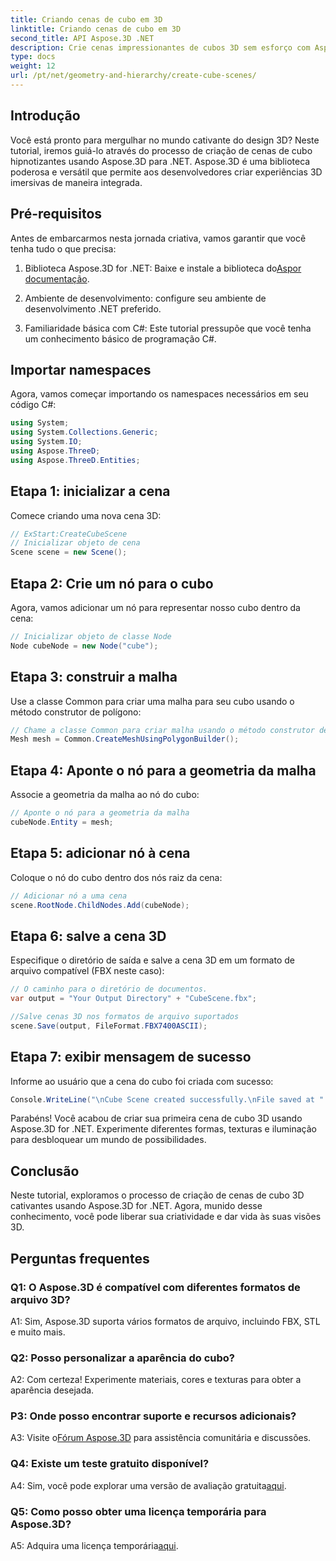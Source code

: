 ```yaml
---
title: Criando cenas de cubo em 3D
linktitle: Criando cenas de cubo em 3D
second_title: API Aspose.3D .NET
description: Crie cenas impressionantes de cubos 3D sem esforço com Aspose.3D para .NET. Baixe a biblioteca, siga nosso guia passo a passo e liberte-se.
type: docs
weight: 12
url: /pt/net/geometry-and-hierarchy/create-cube-scenes/
---
```

## Introdução

Você está pronto para mergulhar no mundo cativante do design 3D? Neste tutorial, iremos guiá-lo através do processo de criação de cenas de cubo hipnotizantes usando Aspose.3D para .NET. Aspose.3D é uma biblioteca poderosa e versátil que permite aos desenvolvedores criar experiências 3D imersivas de maneira integrada.

## Pré-requisitos

Antes de embarcarmos nesta jornada criativa, vamos garantir que você tenha tudo o que precisa:

1.  Biblioteca Aspose.3D for .NET: Baixe e instale a biblioteca do[Aspor documentação](https://reference.aspose.com/3d/net/).

2. Ambiente de desenvolvimento: configure seu ambiente de desenvolvimento .NET preferido.

3. Familiaridade básica com C#: Este tutorial pressupõe que você tenha um conhecimento básico de programação C#.

## Importar namespaces

Agora, vamos começar importando os namespaces necessários em seu código C#:

```csharp
using System;
using System.Collections.Generic;
using System.IO;
using Aspose.ThreeD;
using Aspose.ThreeD.Entities;
```

## Etapa 1: inicializar a cena

Comece criando uma nova cena 3D:

```csharp
// ExStart:CreateCubeScene
// Inicializar objeto de cena
Scene scene = new Scene();
```

## Etapa 2: Crie um nó para o cubo

Agora, vamos adicionar um nó para representar nosso cubo dentro da cena:

```csharp
// Inicializar objeto de classe Node
Node cubeNode = new Node("cube");
```

## Etapa 3: construir a malha

Use a classe Common para criar uma malha para seu cubo usando o método construtor de polígono:

```csharp
// Chame a classe Common para criar malha usando o método construtor de polígono para definir a instância da malha
Mesh mesh = Common.CreateMeshUsingPolygonBuilder();
```

## Etapa 4: Aponte o nó para a geometria da malha

Associe a geometria da malha ao nó do cubo:

```csharp
// Aponte o nó para a geometria da malha
cubeNode.Entity = mesh;
```

## Etapa 5: adicionar nó à cena

Coloque o nó do cubo dentro dos nós raiz da cena:

```csharp
// Adicionar nó a uma cena
scene.RootNode.ChildNodes.Add(cubeNode);
```

## Etapa 6: salve a cena 3D

Especifique o diretório de saída e salve a cena 3D em um formato de arquivo compatível (FBX neste caso):

```csharp
// O caminho para o diretório de documentos.
var output = "Your Output Directory" + "CubeScene.fbx";

//Salve cenas 3D nos formatos de arquivo suportados
scene.Save(output, FileFormat.FBX7400ASCII);
```

## Etapa 7: exibir mensagem de sucesso

Informe ao usuário que a cena do cubo foi criada com sucesso:

```csharp
Console.WriteLine("\nCube Scene created successfully.\nFile saved at " + output);
```

Parabéns! Você acabou de criar sua primeira cena de cubo 3D usando Aspose.3D for .NET. Experimente diferentes formas, texturas e iluminação para desbloquear um mundo de possibilidades.

## Conclusão

Neste tutorial, exploramos o processo de criação de cenas de cubo 3D cativantes usando Aspose.3D for .NET. Agora, munido desse conhecimento, você pode liberar sua criatividade e dar vida às suas visões 3D.

## Perguntas frequentes

### Q1: O Aspose.3D é compatível com diferentes formatos de arquivo 3D?

A1: Sim, Aspose.3D suporta vários formatos de arquivo, incluindo FBX, STL e muito mais.

### Q2: Posso personalizar a aparência do cubo?

A2: Com certeza! Experimente materiais, cores e texturas para obter a aparência desejada.

### P3: Onde posso encontrar suporte e recursos adicionais?

 A3: Visite o[Fórum Aspose.3D](https://forum.aspose.com/c/3d/18) para assistência comunitária e discussões.

### Q4: Existe um teste gratuito disponível?

 A4: Sim, você pode explorar uma versão de avaliação gratuita[aqui](https://releases.aspose.com/).

### Q5: Como posso obter uma licença temporária para Aspose.3D?

 A5: Adquira uma licença temporária[aqui](https://purchase.aspose.com/temporary-license/).